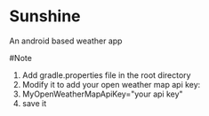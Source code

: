 # Sunshine
An android based weather app

#Note
1. Add gradle.properties file in the root directory
2. Modify it to add your open weather map api key: 
3. MyOpenWeatherMapApiKey="your api key"
4. save it
